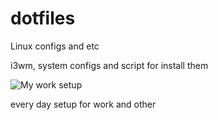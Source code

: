 # dotfiles
Linux configs and etc

i3wm, system configs and script for install them

![My work setup](https://i.imgur.com/kOWHzOw.png)

every day setup for work and other
